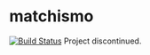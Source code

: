 # matchismo
[![Build Status](https://travis-ci.org/paulosalgado/matchismo.svg?branch=master)](https://travis-ci.org/paulosalgado/matchismo)
Project discontinued.